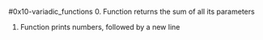 #0x10-variadic_functions
0. Function returns the sum of all its parameters
1. Function prints numbers, followed by a new line
